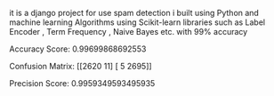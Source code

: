 it is a django project for use spam detection 
i built using Python and machine learning Algorithms using Scikit-learn libraries such as Label Encoder , Term Frequency , Naive Bayes etc. 
with 99% accuracy 

Accuracy Score: 0.99699868692553

Confusion Matrix:
 [[2620   11]
 [   5 2695]]

 
Precision Score: 0.9959349593495935
